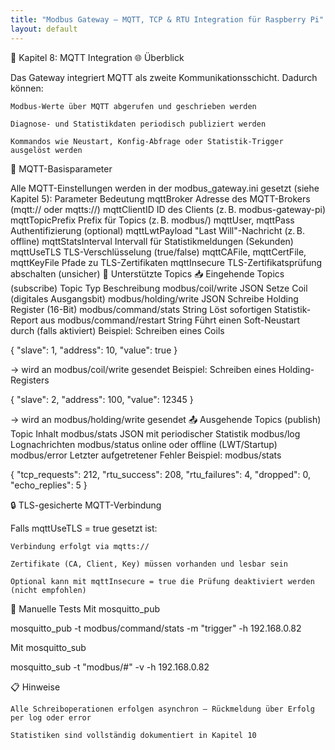 ```yaml
---
title: "Modbus Gateway – MQTT, TCP & RTU Integration für Raspberry Pi"
layout: default
---
```


📡 Kapitel 8: MQTT Integration
🌐 Überblick

Das Gateway integriert MQTT als zweite Kommunikationsschicht. Dadurch können:

    Modbus-Werte über MQTT abgerufen und geschrieben werden

    Diagnose- und Statistikdaten periodisch publiziert werden

    Kommandos wie Neustart, Konfig-Abfrage oder Statistik-Trigger ausgelöst werden

🔧 MQTT-Basisparameter

Alle MQTT-Einstellungen werden in der modbus_gateway.ini gesetzt (siehe Kapitel 5):
Parameter	Bedeutung
mqttBroker	Adresse des MQTT-Brokers (mqtt:// oder mqtts://)
mqttClientID	ID des Clients (z. B. modbus-gateway-pi)
mqttTopicPrefix	Prefix für Topics (z. B. modbus/)
mqttUser, mqttPass	Authentifizierung (optional)
mqttLwtPayload	"Last Will"-Nachricht (z. B. offline)
mqttStatsInterval	Intervall für Statistikmeldungen (Sekunden)
mqttUseTLS	TLS-Verschlüsselung (true/false)
mqttCAFile, mqttCertFile, mqttKeyFile	Pfade zu TLS-Zertifikaten
mqttInsecure	TLS-Zertifikatsprüfung abschalten (unsicher)
🔄 Unterstützte Topics
📥 Eingehende Topics (subscribe)
Topic	Typ	Beschreibung
modbus/coil/write	JSON	Setze Coil (digitales Ausgangsbit)
modbus/holding/write	JSON	Schreibe Holding Register (16-Bit)
modbus/command/stats	String	Löst sofortigen Statistik-Report aus
modbus/command/restart	String	Führt einen Soft-Neustart durch (falls aktiviert)
Beispiel: Schreiben eines Coils

{
  "slave": 1,
  "address": 10,
  "value": true
}

→ wird an modbus/coil/write gesendet
Beispiel: Schreiben eines Holding-Registers

{
  "slave": 2,
  "address": 100,
  "value": 12345
}

→ wird an modbus/holding/write gesendet
📤 Ausgehende Topics (publish)
Topic	Inhalt
modbus/stats	JSON mit periodischer Statistik
modbus/log	Lognachrichten
modbus/status	online oder offline (LWT/Startup)
modbus/error	Letzter aufgetretener Fehler
Beispiel: modbus/stats

{
  "tcp_requests": 212,
  "rtu_success": 208,
  "rtu_failures": 4,
  "dropped": 0,
  "echo_replies": 5
}

🔒 TLS-gesicherte MQTT-Verbindung

Falls mqttUseTLS = true gesetzt ist:

    Verbindung erfolgt via mqtts://

    Zertifikate (CA, Client, Key) müssen vorhanden und lesbar sein

    Optional kann mit mqttInsecure = true die Prüfung deaktiviert werden (nicht empfohlen)

🧪 Manuelle Tests
Mit mosquitto_pub

mosquitto_pub -t modbus/command/stats -m "trigger" -h 192.168.0.82

Mit mosquitto_sub

mosquitto_sub -t "modbus/#" -v -h 192.168.0.82

📋 Hinweise

    Alle Schreiboperationen erfolgen asynchron – Rückmeldung über Erfolg per log oder error

    Statistiken sind vollständig dokumentiert in Kapitel 10

